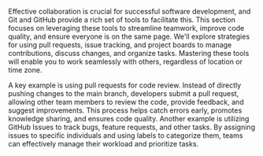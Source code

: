 Effective collaboration is crucial for successful software development, and Git and GitHub provide a rich set of tools to facilitate this. This section focuses on leveraging these tools to streamline teamwork, improve code quality, and ensure everyone is on the same page. We'll explore strategies for using pull requests, issue tracking, and project boards to manage contributions, discuss changes, and organize tasks. Mastering these tools will enable you to work seamlessly with others, regardless of location or time zone.

A key example is using pull requests for code review. Instead of directly pushing changes to the main branch, developers submit a pull request, allowing other team members to review the code, provide feedback, and suggest improvements. This process helps catch errors early, promotes knowledge sharing, and ensures code quality. Another example is utilizing GitHub Issues to track bugs, feature requests, and other tasks. By assigning issues to specific individuals and using labels to categorize them, teams can effectively manage their workload and prioritize tasks.